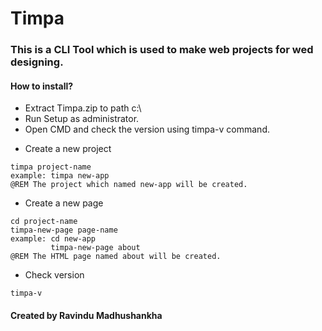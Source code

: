 # Timpa #
### This is a CLI Tool which is used to make web projects for wed designing.  ###

#### How to install? ####
- Extract Timpa.zip to path c:\
- Run Setup as administrator.
- Open CMD and check the version using timpa-v command.

* Create a new project
``` batch
timpa project-name
example: timpa new-app      
@REM The project which named new-app will be created.
```

* Create a new page
``` batch
cd project-name
timpa-new-page page-name
example: cd new-app
         timpa-new-page about       
@REM The HTML page named about will be created.
```

* Check version
```
timpa-v
```


#### Created by Ravindu Madhushankha ####
